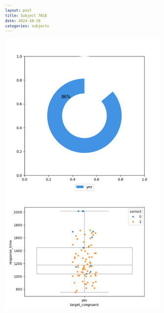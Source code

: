 ```yaml
---
layout: post
title: Subject 7018
date: 2024-10-10
categories: subjects
---
```


![](data/7018/run-2/7018_accuracy_target_congruence.png)
![](data/7018/run-2/7018_rt_congruence.png)
